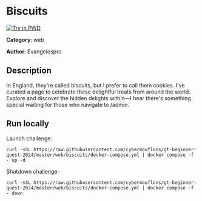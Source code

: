 # Biscuits

[![Try in PWD](https://raw.githubusercontent.com/play-with-docker/stacks/master/assets/images/button.png)](https://labs.play-with-docker.com/?stack=https://raw.githubusercontent.com/cybermouflons/gt-beginner-quest-2024/master/web/biscuits/docker-compose.yml)


**Category**: web

**Author**: Evangelospro

## Description

In England, they're called biscuits, but I prefer to call them cookies. I've curated a page to celebrate these delightful treats from around the world. Explore and discover the hidden delights within—I hear there's something special waiting for those who navigate to /admin.



## Run locally

Launch challenge:
```
curl -sSL https://raw.githubusercontent.com/cybermouflons/gt-beginner-quest-2024/master/web/biscuits/docker-compose.yml | docker compose -f - up -d
```

Shutdown challenge:
```
curl -sSL https://raw.githubusercontent.com/cybermouflons/gt-beginner-quest-2024/master/web/biscuits/docker-compose.yml | docker compose -f - down
```
